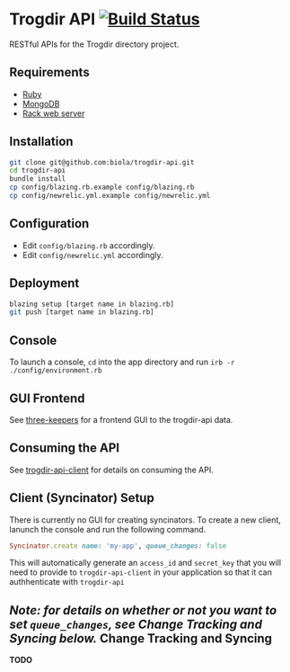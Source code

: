 Trogdir API [![Build Status](https://travis-ci.org/biola/trogdir-api.png)](https://travis-ci.org/biola/trogdir-api)
===========
RESTful APIs for the Trogdir directory project.

Requirements
------------
- [Ruby](https://www.ruby-lang.org)
- [MongoDB](https://www.mongodb.org)
- [Rack web server](http://rack.github.io)

Installation
------------
```bash
git clone git@github.com:biola/trogdir-api.git
cd trogdir-api
bundle install
cp config/blazing.rb.example config/blazing.rb
cp config/newrelic.yml.example config/newrelic.yml
```

Configuration
-------------
- Edit `config/blazing.rb` accordingly.
- Edit `config/newrelic.yml` accordingly.

Deployment
----------
```bash
blazing setup [target name in blazing.rb]
git push [target name in blazing.rb]
```

Console
-------
To launch a console, `cd` into the app directory and run `irb -r ./config/environment.rb`

GUI Frontend
------------
See [three-keepers](https://github.com/biola/three-keepers) for a frontend GUI to the trogdir-api data.

Consuming the API
-----------------
See [trogdir-api-client](https://github.com/biola/trogdir-api-client) for details on consuming the API.

Client (Syncinator) Setup
------------
There is currently no GUI for creating syncinators. To create a new client, lanunch the console and run the following command.
```ruby
Syncinator.create name: 'my-app', queue_changes: false
```
This will automatically generate an `access_id` and `secret_key` that you will need to provide to `trogdir-api-client` in your application so that it can authhenticate with `trogdir-api`

_Note: for details on whether or not you want to set `queue_changes`, see **Change Tracking and Syncing** below._
Change Tracking and Syncing
---------------------------
__TODO__
